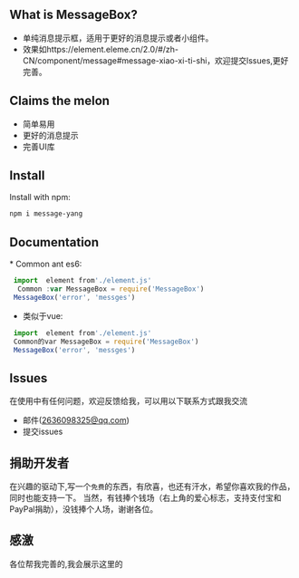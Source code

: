 <h2 align="centre">What is MessageBox?</h2>


* 单纯消息提示框，适用于更好的消息提示或者小组件。
* 效果如https://element.eleme.cn/2.0/#/zh-CN/component/message#message-xiao-xi-ti-shi，欢迎提交lssues,更好完善。

<h2 align="left">Claims the melon<MessageBox有哪些功能？ ></h2>
 
* 简单易用
* 更好的消息提示
* 完善UI库

<h2 align="left">Install</h2>

Install with npm:

```bash
npm i message-yang 
```

<h2 align="left">Documentation</h2>
* Common ant es6:

```javascript
 import  element from'./element.js' 
  Common :var MessageBox = require('MessageBox')
 MessageBox('error', 'messges')
```
* 类似于vue:

```javascript
 import  element from'./element.js' 
 Common的var MessageBox = require('MessageBox')
 MessageBox('error', 'messges')
```





<h2 align="left">Issues</h2>
在使用中有任何问题，欢迎反馈给我，可以用以下联系方式跟我交流

* 邮件(2636098325@qq.com)
* 提交issues

<h2 align="left">捐助开发者</h2>

在兴趣的驱动下,写一个`免费`的东西，有欣喜，也还有汗水，希望你喜欢我的作品，同时也能支持一下。
当然，有钱捧个钱场（右上角的爱心标志，支持支付宝和PayPal捐助），没钱捧个人场，谢谢各位。


<h2 align="left">感激</h2>

各位帮我完善的,我会展示这里的



